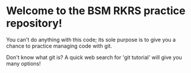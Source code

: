 # Welcome to the BSM RKRS practice repository!

You can't do anything with this code; its sole purpose is to give you a chance to practice managing code with git.

Don't know what git is? A quick web search for 'git tutorial' will give you many options!
